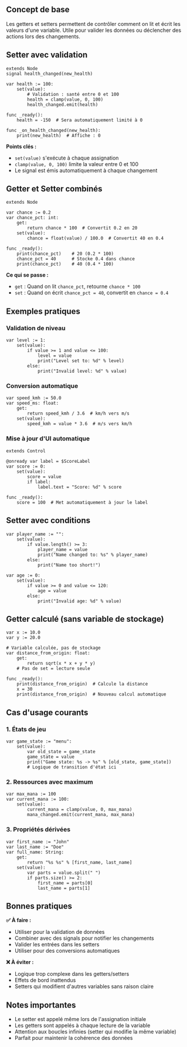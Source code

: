 ## Concept de base

Les getters et setters permettent de contrôler comment on lit et écrit les valeurs d'une variable. Utile pour valider les données ou déclencher des actions lors des changements.

## Setter avec validation

```gdscript
extends Node
signal health_changed(new_health)

var health := 100:
    set(value):
        # Validation : santé entre 0 et 100
        health = clamp(value, 0, 100)
        health_changed.emit(health)

func _ready():
    health = -150  # Sera automatiquement limité à 0
    
func _on_health_changed(new_health):
    print(new_health)  # Affiche : 0
```

**Points clés :**

- `set(value)` s'exécute à chaque assignation
- `clamp(value, 0, 100)` limite la valeur entre 0 et 100
- Le signal est émis automatiquement à chaque changement

## Getter et Setter combinés

```gdscript
extends Node

var chance := 0.2
var chance_pct: int:
    get:
        return chance * 100  # Convertit 0.2 en 20
    set(value):
        chance = float(value) / 100.0  # Convertit 40 en 0.4

func _ready():
    print(chance_pct)    # 20 (0.2 * 100)
    chance_pct = 40      # Stocke 0.4 dans chance
    print(chance_pct)    # 40 (0.4 * 100)
```

**Ce qui se passe :**

- `get` : Quand on lit `chance_pct`, retourne `chance * 100`
- `set` : Quand on écrit `chance_pct = 40`, convertit en `chance = 0.4`

## Exemples pratiques

### Validation de niveau

```gdscript
var level := 1:
    set(value):
        if value >= 1 and value <= 100:
            level = value
            print("Level set to: %d" % level)
        else:
            print("Invalid level: %d" % value)
```

### Conversion automatique

```gdscript
var speed_kmh := 50.0
var speed_ms: float:
    get:
        return speed_kmh / 3.6  # km/h vers m/s
    set(value):
        speed_kmh = value * 3.6  # m/s vers km/h
```

### Mise à jour d'UI automatique

```gdscript
extends Control

@onready var label = $ScoreLabel
var score := 0:
    set(value):
        score = value
        if label:
            label.text = "Score: %d" % score

func _ready():
    score = 100  # Met automatiquement à jour le label
```

## Setter avec conditions

```gdscript
var player_name := "":
    set(value):
        if value.length() >= 3:
            player_name = value
            print("Name changed to: %s" % player_name)
        else:
            print("Name too short!")

var age := 0:
    set(value):
        if value >= 0 and value <= 120:
            age = value
        else:
            print("Invalid age: %d" % value)
```

## Getter calculé (sans variable de stockage)

```gdscript
var x := 10.0
var y := 20.0

# Variable calculée, pas de stockage
var distance_from_origin: float:
    get:
        return sqrt(x * x + y * y)
    # Pas de set = lecture seule

func _ready():
    print(distance_from_origin)  # Calcule la distance
    x = 30
    print(distance_from_origin)  # Nouveau calcul automatique
```

## Cas d'usage courants

### 1. États de jeu

```gdscript
var game_state := "menu":
    set(value):
        var old_state = game_state
        game_state = value
        print("Game state: %s -> %s" % [old_state, game_state])
        # Logique de transition d'état ici
```

### 2. Ressources avec maximum

```gdscript
var max_mana := 100
var current_mana := 100:
    set(value):
        current_mana = clamp(value, 0, max_mana)
        mana_changed.emit(current_mana, max_mana)
```

### 3. Propriétés dérivées

```gdscript
var first_name := "John"
var last_name := "Doe"
var full_name: String:
    get:
        return "%s %s" % [first_name, last_name]
    set(value):
        var parts = value.split(" ")
        if parts.size() >= 2:
            first_name = parts[0]
            last_name = parts[1]
```

## Bonnes pratiques

**✅ À faire :**

- Utiliser pour la validation de données
- Combiner avec des signals pour notifier les changements
- Valider les entrées dans les setters
- Utiliser pour des conversions automatiques

**❌ À éviter :**

- Logique trop complexe dans les getters/setters
- Effets de bord inattendus
- Setters qui modifient d'autres variables sans raison claire

## Notes importantes

- Le setter est appelé même lors de l'assignation initiale
- Les getters sont appelés à chaque lecture de la variable
- Attention aux boucles infinies (setter qui modifie la même variable)
- Parfait pour maintenir la cohérence des données